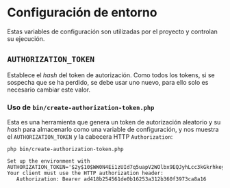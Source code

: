 # Configuración de entorno

Estas variables de configuración son utilizadas por el proyecto y controlan su ejecución.

## `AUTHORIZATION_TOKEN`

Establece el *hash* del token de autorización. Como todos los tokens, si se sospecha que se ha perdido,
se debe usar uno nuevo, para ello solo es necesario cambiar este valor.

### Uso de `bin/create-authorization-token.php`

Esta es una herramienta que genera un token de autorización aleatorio y su *hash* para almacenarlo como
una variable de configuración, y nos muestra el `AUTHORIZATION_TOKEN` y la cabecera HTTP `Authorization`:

```shell
php bin/create-authorization-token.php
```

```text
Set up the environment with AUTHORIZATION_TOKEN='$2y$10$WW0N4Ei1zUId7q5uapV2WOlbx9EQJyhLcc3kGkrhkey9I6ip1cCgS'
Your client must use the HTTP authorization header:
   Authorization: Bearer ad418b254561de0b16253a312b360f3973ca8a16
```
